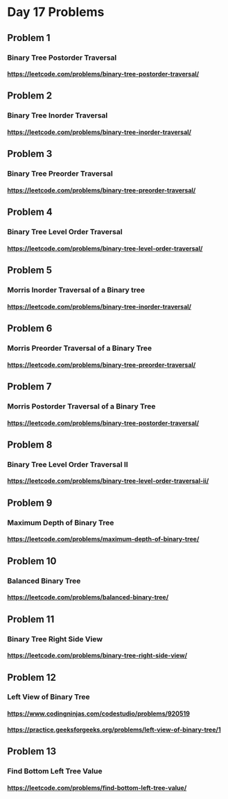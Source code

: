 # Day 17 Problems

## Problem 1

### Binary Tree Postorder Traversal

#### <https://leetcode.com/problems/binary-tree-postorder-traversal/>

## Problem 2

### Binary Tree Inorder Traversal

#### <https://leetcode.com/problems/binary-tree-inorder-traversal/>

## Problem 3

### Binary Tree Preorder Traversal

#### <https://leetcode.com/problems/binary-tree-preorder-traversal/>

## Problem 4

### Binary Tree Level Order Traversal

#### <https://leetcode.com/problems/binary-tree-level-order-traversal/>

## Problem 5

### Morris Inorder Traversal of a Binary tree

#### <https://leetcode.com/problems/binary-tree-inorder-traversal/>

## Problem 6

### Morris Preorder Traversal of a Binary Tree

#### <https://leetcode.com/problems/binary-tree-preorder-traversal/>

## Problem 7

### Morris Postorder Traversal of a Binary Tree

#### <https://leetcode.com/problems/binary-tree-postorder-traversal/>

## Problem 8

### Binary Tree Level Order Traversal II

#### <https://leetcode.com/problems/binary-tree-level-order-traversal-ii/>

## Problem 9

### Maximum Depth of Binary Tree

#### <https://leetcode.com/problems/maximum-depth-of-binary-tree/>

## Problem 10

### Balanced Binary Tree

#### <https://leetcode.com/problems/balanced-binary-tree/>

## Problem 11

### Binary Tree Right Side View

#### <https://leetcode.com/problems/binary-tree-right-side-view/>

## Problem 12

### Left View of Binary Tree

#### <https://www.codingninjas.com/codestudio/problems/920519>

#### <https://practice.geeksforgeeks.org/problems/left-view-of-binary-tree/1>

## Problem 13

### Find Bottom Left Tree Value

#### <https://leetcode.com/problems/find-bottom-left-tree-value/>
